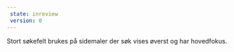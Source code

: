 ```yaml
---
 state: inreview
 version: 0
---
```

Stort søkefelt brukes på sidemaler der søk vises øverst og har hovedfokus.
